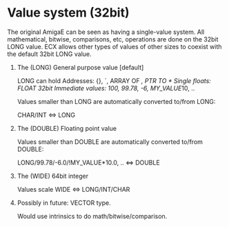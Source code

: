 # Value system (32bit)
The original AmigaE can be seen as having a single-value system. All 
mathematical, bitwise, comparisons, etc, operations are done on the 32bit 
LONG value. ECX allows other types of values of other sizes to coexist with 
the default 32bit LONG value.

1. The (LONG) General purpose value [default]

   LONG can hold
   Addresses: {},  `, ARRAY OF *, PTR TO *
   Single floats: FLOAT
   32bit Immediate values: 100, 99.78, -6, MY_VALUE*10, ..

   Values smaller than LONG are automatically converted to/from LONG:

   CHAR/INT  <=> LONG

2. The (DOUBLE) Floating point value

   Values smaller than DOUBLE are automatically converted to/from DOUBLE:

   LONG/99.78/-6.0/!MY_VALUE*10.0, ..  <=> DOUBLE

3. The (WIDE) 64bit integer

   Values scale WIDE <=> LONG/INT/CHAR

4. Possibly in future: VECTOR type.

   Would use intrinsics to do math/bitwise/comparison.